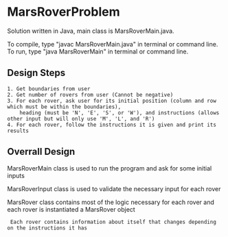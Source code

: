 # MarsRoverProblem

Solution written in Java, main class is MarsRoverMain.java.

To compile, type "javac MarsRoverMain.java" in terminal or command line.
To run, type "java MarsRoverMain" in terminal or command line.

Design Steps
---------------
	1. Get boundaries from user
	2. Get number of rovers from user (Cannot be negative)
	3. For each rover, ask user for its initial position (column and row which must be within the boundaries),
		heading (must be 'N', 'E', 'S', or 'W'), and instructions (allows other input but will only use 'M', 'L', and 'R')
	4. For each rover, follow the instructions it is given and print its results


Overrall Design
---------------
MarsRoverMain class is used to run the program and ask for some initial inputs

MarsRoverInput class is used to validate the necessary input for each rover

MarsRover class contains most of the logic necessary for each rover and each rover is instantiated a MarsRover object

	 Each rover contains information about itself that changes depending on the instructions it has
